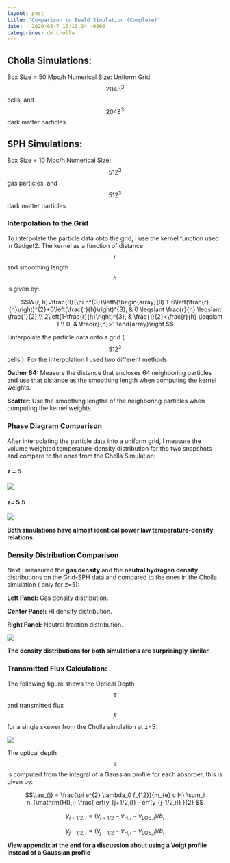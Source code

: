 ```yaml
---
layout: post
title: "Comparison to Ewald Simulation (Complete)"
date:   2020-05-7 10:10:24 -0800
categorines: dm cholla
---
```


## Cholla Simulations:

Box Size = 50 Mpc/h
Numerical Size:  Uniform Grid $$2048^3$$ cells,  and $$2048^3$$ dark matter particles


## SPH Simulations:

Box Size = 10 Mpc/h
Numerical Size:  $$512^3$$ gas particles,  and $$512^3$$ dark matter particles


### Interpolation to the Grid


To interpolate the particle data obto the grid, I use the kernel function used in Gadget2. The kernel as a function of distance $$r$$ and smoothing length $$h$$ is given by:

$$W(r, h)=\frac{8}{\pi h^{3}}\left\{\begin{array}{ll}
1-6\left(\frac{r}{h}\right)^{2}+6\left(\frac{r}{h}\right)^{3}, & 0 \leqslant \frac{r}{h} \leqslant \frac{1}{2} \\
2\left(1-\frac{r}{h}\right)^{3}, & \frac{1}{2}<\frac{r}{h} \leqslant 1 \\
0, & \frac{r}{h}>1
\end{array}\right.$$ 


I interpolate the particle data onto a grid ( $$512^3$$ cells ). For the interpolation I used two different methods:

**Gather 64:** Measure the distance that encloses 64 neighboring particles and use that distance as the smoothing length when computing the kernel weights.

**Scatter:** Use the smoothing lengths of the neighboring particles when computing the kernel weights. 



### Phase Diagram Comparison

After interpolating the particle data into a uniform grid, I measure the volume weighted temperature-density distribution for the two snapshots and compare to the ones from the Cholla Simulation:

#### z = 5
<img src="{{ site.url }}assets/images/phase_diagram_sph_grid_z5.png"> 


#### z= 5.5
<img src="{{ site.url }}assets/images/phase_diagram_sph_grid_z5.5.png">

**Both simulations have almost identical power law temperature-density relations.**


### Density Distribution Comparison

Next I measured the **gas density** and the **neutral hydrogen density** distributions on the Grid-SPH data and compared to the ones in the Cholla simulation ( only for z=5):

**Left Panel:** Gas density distribution.

**Center Panel:** HI density distribution.

**Right Panel:** Neutral fraction distribution.


<img src="{{ site.url }}assets/images/density_distribution.png"> 


**The density distributions for both simulations are surprisingly similar.** 


### Transmitted Flux Calculation:


The following figure shows the Optical Depth $$\tau$$  and transmitted flux $$F$$  for a single skewer from the Cholla simulation at z=5:

<img src="{{ site.url }}assets/images/transmited_flux_pchw18_z=5.png"> 

The optical depth $$\tau$$ is computed from the integral of a Gaussian profile for each absorber, this is given by:



$$\tau_{j} = \frac{\pi e^{2} \lambda_0 f_{12}}{m_{e}  c H} \sum_i  n_{\mathrm{HI},i} \frac{ erf(y_{j+1/2,i})  - erf(y_{j-1/2,i}) }{2} $$

$$y_{j+1/2,i} = ( v_{j+1/2} - v_{\mathrm{H},i} - v_{\mathrm{LOS},i} )/b_i$$

$$y_{j-1/2,i} = ( v_{j-1/2} - v_{\mathrm{H},i} - v_{\mathrm{LOS},i} )/b_i$$


**View appendix at the end for a discussion about using a Voigt profile instead of a Gaussian profile**


